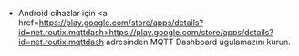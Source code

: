 - Android cihazlar için 
<a href=https://play.google.com/store/apps/details?id=net.routix.mqttdash>https://play.google.com/store/apps/details?id=net.routix.mqttdash</a>
adresinden MQTT Dashboard ugulamazını kurun.

